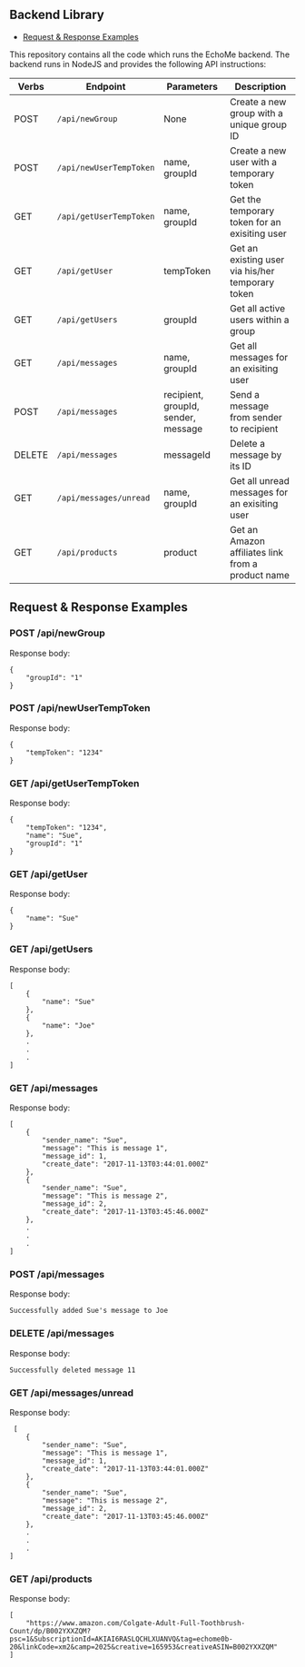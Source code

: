 ## Backend Library

* [Request & Response Examples](#request--response-examples)

This repository contains all the code which runs the
EchoMe backend.  The backend runs in NodeJS and provides
the following API instructions:

| Verbs | Endpoint | Parameters | Description |
| ----- | -------- | ---------- | ----------- |
| POST | `/api/newGroup` | None | Create a new group with a unique group ID |
| POST | `/api/newUserTempToken` | name, groupId | Create a new user with a temporary token |
| GET | `/api/getUserTempToken` | name, groupId | Get the temporary token for an exisiting user |
| GET | `/api/getUser` | tempToken | Get an existing user via his/her temporary token |
| GET | `/api/getUsers` | groupId | Get all active users within a group |
| GET | `/api/messages` | name, groupId | Get all messages for an exisiting user |
| POST | `/api/messages` | recipient, groupId, sender, message | Send a message from sender to recipient |
| DELETE | `/api/messages` | messageId | Delete a message by its ID |
| GET | `/api/messages/unread` | name, groupId | Get all unread messages for an exisiting user |
| GET | `/api/products` | product | Get an Amazon affiliates link from a product name |

## Request & Response Examples

### POST /api/newGroup

Response body:

    {
        "groupId": "1"
    }
    
### POST /api/newUserTempToken

Response body:

    {
        "tempToken": "1234"
    }
    
### GET /api/getUserTempToken

Response body:

    {
        "tempToken": "1234",
        "name": "Sue",
        "groupId": "1"
    }

### GET /api/getUser

Response body:

    {
        "name": "Sue"
    }

### GET /api/getUsers

Response body:

    [
        {
            "name": "Sue"
        },
        {
            "name": "Joe"
        },
        .
        .
        .
    ]
    
### GET /api/messages

Response body:

    [
        {
            "sender_name": "Sue",
            "message": "This is message 1",
            "message_id": 1,
            "create_date": "2017-11-13T03:44:01.000Z"
        },
        {
            "sender_name": "Sue",
            "message": "This is message 2",
            "message_id": 2,
            "create_date": "2017-11-13T03:45:46.000Z"
        },
        .
        .
        .
    ]
    
### POST /api/messages

Response body:

    Successfully added Sue's message to Joe

### DELETE /api/messages

Response body:

    Successfully deleted message 11

### GET /api/messages/unread

Response body:

     [
        {
            "sender_name": "Sue",
            "message": "This is message 1",
            "message_id": 1,
            "create_date": "2017-11-13T03:44:01.000Z"
        },
        {
            "sender_name": "Sue",
            "message": "This is message 2",
            "message_id": 2,
            "create_date": "2017-11-13T03:45:46.000Z"
        },
        .
        .
        .
    ]
    
### GET /api/products

Response body:

    [
        "https://www.amazon.com/Colgate-Adult-Full-Toothbrush-Count/dp/B002YXXZQM?psc=1&SubscriptionId=AKIAI6RASLQCHLXUANVQ&tag=echome0b-20&linkCode=xm2&camp=2025&creative=165953&creativeASIN=B002YXXZQM"
    ]

